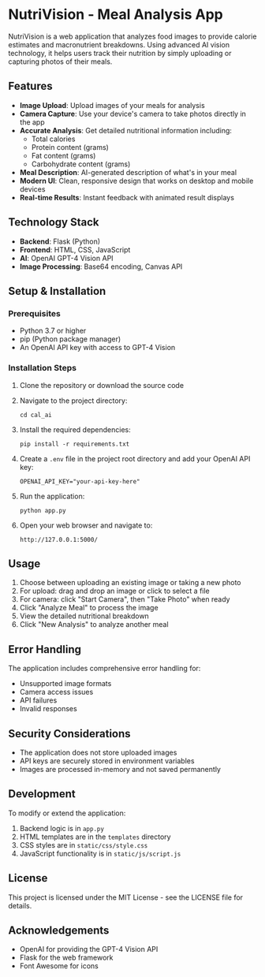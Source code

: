 # NutriVision - Meal Analysis App

NutriVision is a web application that analyzes food images to provide calorie estimates and macronutrient breakdowns. Using advanced AI vision technology, it helps users track their nutrition by simply uploading or capturing photos of their meals.

## Features

- **Image Upload**: Upload images of your meals for analysis
- **Camera Capture**: Use your device's camera to take photos directly in the app
- **Accurate Analysis**: Get detailed nutritional information including:
  - Total calories
  - Protein content (grams)
  - Fat content (grams)
  - Carbohydrate content (grams)
- **Meal Description**: AI-generated description of what's in your meal
- **Modern UI**: Clean, responsive design that works on desktop and mobile devices
- **Real-time Results**: Instant feedback with animated result displays

## Technology Stack

- **Backend**: Flask (Python)
- **Frontend**: HTML, CSS, JavaScript
- **AI**: OpenAI GPT-4 Vision API
- **Image Processing**: Base64 encoding, Canvas API

## Setup & Installation

### Prerequisites

- Python 3.7 or higher
- pip (Python package manager)
- An OpenAI API key with access to GPT-4 Vision

### Installation Steps

1. Clone the repository or download the source code

2. Navigate to the project directory:
   ```
   cd cal_ai
   ```

3. Install the required dependencies:
   ```
   pip install -r requirements.txt
   ```

4. Create a `.env` file in the project root directory and add your OpenAI API key:
   ```
   OPENAI_API_KEY="your-api-key-here"
   ```

5. Run the application:
   ```
   python app.py
   ```

6. Open your web browser and navigate to:
   ```
   http://127.0.0.1:5000/
   ```

## Usage

1. Choose between uploading an existing image or taking a new photo
2. For upload: drag and drop an image or click to select a file
3. For camera: click "Start Camera", then "Take Photo" when ready
4. Click "Analyze Meal" to process the image
5. View the detailed nutritional breakdown
6. Click "New Analysis" to analyze another meal

## Error Handling

The application includes comprehensive error handling for:
- Unsupported image formats
- Camera access issues
- API failures
- Invalid responses

## Security Considerations

- The application does not store uploaded images
- API keys are securely stored in environment variables
- Images are processed in-memory and not saved permanently

## Development

To modify or extend the application:

1. Backend logic is in `app.py`
2. HTML templates are in the `templates` directory
3. CSS styles are in `static/css/style.css`
4. JavaScript functionality is in `static/js/script.js`

## License

This project is licensed under the MIT License - see the LICENSE file for details.

## Acknowledgements

- OpenAI for providing the GPT-4 Vision API
- Flask for the web framework
- Font Awesome for icons 